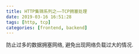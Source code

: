```yaml
---
title: HTTP集锦系列之——TCP拥塞处理
date: 2019-03-16 16:51:28
tags: [http, tcp]
categories: [frontend, backend]
---
```


防止过多的数据拥塞网络, 避免出现网络负载过大的情况.


<!-- more -->